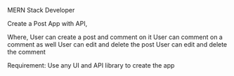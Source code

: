 MERN Stack Developer



Create a Post App with API,

Where,
User can create a post and comment on it
User can comment on a comment as well
User can edit and delete the post
User can edit and delete the comment

Requirement:
Use any UI and API library to create the app


